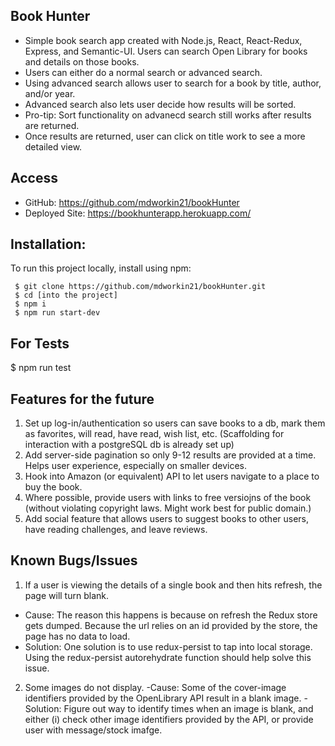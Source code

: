 ## Book Hunter

- Simple book search app created with Node.js, React, React-Redux, Express, and Semantic-UI. Users can search Open Library for books and details on those books.
- Users can either do a normal search or advanced search.
- Using advanced search allows user to search for a book by title, author, and/or year.
- Advanced search also lets user decide how results will be sorted.
- Pro-tip: Sort functionality on advanecd search still works after results are returned. 
- Once results are returned, user can click on title work to see a more detailed view.

## Access

- GitHub: https://github.com/mdworkin21/bookHunter
- Deployed Site: https://bookhunterapp.herokuapp.com/



## Installation:
To run this project locally, install using npm:

``` 
 $ git clone https://github.com/mdworkin21/bookHunter.git
 $ cd [into the project]
 $ npm i
 $ npm run start-dev
```

## For Tests
$ npm run test

## Features for the future
1. Set up log-in/authentication so users can save books to a db, mark them as favorites, will read, have read, wish list, etc. (Scaffolding for interaction with a postgreSQL db is already set up)
2. Add server-side pagination so only 9-12 results are provided at a time. Helps user experience, especially on smaller devices. 
3. Hook into Amazon (or equivalent) API to let users navigate to a place to buy the book.
4. Where possible, provide users with links to free versiojns of the book (without violating copyright laws. Might work best for public domain.)
5. Add social feature that allows users to suggest books to other users, have reading challenges, and leave reviews.

## Known Bugs/Issues
 1. If a user is viewing the details of a single book and then hits refresh, the page will turn blank. 
  - Cause: The reason this happens is because on refresh the Redux store gets dumped. Because the url relies on an id provided by the store, the page has no data to load. 
  - Solution: One solution is to use redux-persist to tap into local storage. Using the redux-persist autorehydrate function should help solve this issue. 
  2. Some images do not display.
    -Cause: Some of the cover-image identifiers provided by the OpenLibrary API result in a blank image. 
    - Solution: Figure out way to identify times when an image is blank, and either (i) check other image identifiers provided by the API, or provide user with message/stock imafge.

